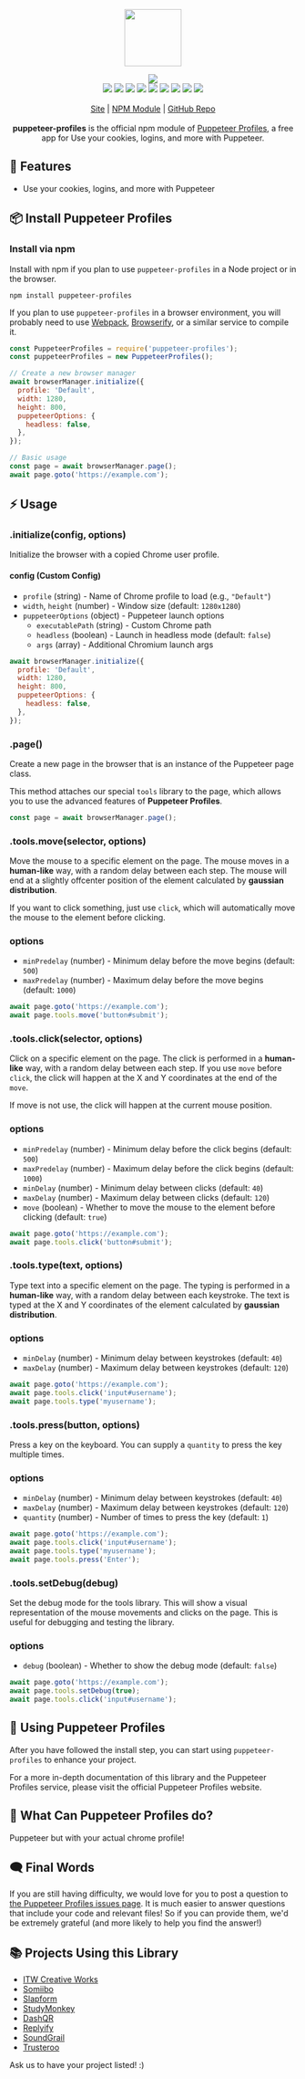 <p align="center">
  <a href="https://itwcreativeworks.com">
    <img src="https://cdn.itwcreativeworks.com/assets/itw-creative-works/images/logo/itw-creative-works-brandmark-black-x.svg" width="100px">
  </a>
</p>

<p align="center">
  <img src="https://img.shields.io/github/package-json/v/itw-creative-works/puppeteer-profiles.svg">
  <br>
  <img src="https://img.shields.io/librariesio/release/npm/puppeteer-profiles.svg">
  <img src="https://img.shields.io/bundlephobia/min/puppeteer-profiles.svg">
  <img src="https://img.shields.io/codeclimate/maintainability-percentage/itw-creative-works/puppeteer-profiles.svg">
  <img src="https://img.shields.io/npm/dm/puppeteer-profiles.svg">
  <img src="https://img.shields.io/node/v/puppeteer-profiles.svg">
  <img src="https://img.shields.io/website/https/itwcreativeworks.com.svg">
  <img src="https://img.shields.io/github/license/itw-creative-works/puppeteer-profiles.svg">
  <img src="https://img.shields.io/github/contributors/itw-creative-works/puppeteer-profiles.svg">
  <img src="https://img.shields.io/github/last-commit/itw-creative-works/puppeteer-profiles.svg">
  <br>
  <br>
  <a href="https://itwcreativeworks.com">Site</a> | <a href="https://www.npmjs.com/package/puppeteer-profiles">NPM Module</a> | <a href="https://github.com/itw-creative-works/puppeteer-profiles">GitHub Repo</a>
  <br>
  <br>
  <strong>puppeteer-profiles</strong> is the official npm module of <a href="https://itwcreativeworks.com">Puppeteer Profiles</a>, a free app for Use your cookies, logins, and more with Puppeteer.
</p>

## 🦄 Features
* Use your cookies, logins, and more with Puppeteer

## 📦 Install Puppeteer Profiles
### Install via npm
Install with npm if you plan to use `puppeteer-profiles` in a Node project or in the browser.
```shell
npm install puppeteer-profiles
```
If you plan to use `puppeteer-profiles` in a browser environment, you will probably need to use [Webpack](https://www.npmjs.com/package/webpack), [Browserify](https://www.npmjs.com/package/browserify), or a similar service to compile it.

```js
const PuppeteerProfiles = require('puppeteer-profiles');
const puppeteerProfiles = new PuppeteerProfiles();

// Create a new browser manager
await browserManager.initialize({
  profile: 'Default',
  width: 1280,
  height: 800,
  puppeteerOptions: {
    headless: false,
  },
});

// Basic usage
const page = await browserManager.page();
await page.goto('https://example.com');
```

## ⚡️ Usage
### .initialize(config, options)
Initialize the browser with a copied Chrome user profile.
#### config (Custom Config)
- `profile` (string) - Name of Chrome profile to load (e.g., `"Default"`)
- `width`, `height` (number) - Window size (default: `1280x1280`)
- `puppeteerOptions` (object) - Puppeteer launch options
  - `executablePath` (string) - Custom Chrome path
  - `headless` (boolean) - Launch in headless mode (default: `false`)
  - `args` (array) - Additional Chromium launch args
```js
await browserManager.initialize({
  profile: 'Default',
  width: 1280,
  height: 800,
  puppeteerOptions: {
    headless: false,
  },
});
```

### .page()
Create a new page in the browser that is an instance of the Puppeteer page class.

This method attaches our special `tools` library to the page, which allows you to use the advanced features of **Puppeteer Profiles**.
```js
const page = await browserManager.page();
```

### .tools.move(selector, options)
Move the mouse to a specific element on the page. The mouse moves in a **human-like** way, with a random delay between each step. The mouse will end at a slightly offcenter position of the element calculated by **gaussian distribution**.

If you want to click something, just use `click`, which will automatically move the mouse to the element before clicking.
### options
- `minPredelay` (number) - Minimum delay before the move begins (default: `500`)
- `maxPredelay` (number) - Maximum delay before the move begins (default: `1000`)
```js
await page.goto('https://example.com');
await page.tools.move('button#submit');
```

### .tools.click(selector, options)
Click on a specific element on the page. The click is performed in a **human-like** way, with a random delay between each step. If you use `move` before `click`, the click will happen at the X and Y coordinates at the end of the `move`.

If move is not use, the click will happen at the current mouse position.
### options
- `minPredelay` (number) - Minimum delay before the click begins (default: `500`)
- `maxPredelay` (number) - Maximum delay before the click begins (default: `1000`)
- `minDelay` (number) - Minimum delay between clicks (default: `40`)
- `maxDelay` (number) - Maximum delay between clicks (default: `120`)
- `move` (boolean) - Whether to move the mouse to the element before clicking (default: `true`)
```js
await page.goto('https://example.com');
await page.tools.click('button#submit');
```

### .tools.type(text, options)
Type text into a specific element on the page. The typing is performed in a **human-like** way, with a random delay between each keystroke. The text is typed at the X and Y coordinates of the element calculated by **gaussian distribution**.
### options
- `minDelay` (number) - Minimum delay between keystrokes (default: `40`)
- `maxDelay` (number) - Maximum delay between keystrokes (default: `120`)
```js
await page.goto('https://example.com');
await page.tools.click('input#username');
await page.tools.type('myusername');
```

### .tools.press(button, options)
Press a key on the keyboard. You can supply a `quantity` to press the key multiple times.
### options
- `minDelay` (number) - Minimum delay between keystrokes (default: `40`)
- `maxDelay` (number) - Maximum delay between keystrokes (default: `120`)
- `quantity` (number) - Number of times to press the key (default: `1`)
```js
await page.goto('https://example.com');
await page.tools.click('input#username');
await page.tools.type('myusername');
await page.tools.press('Enter');
```

### .tools.setDebug(debug)
Set the debug mode for the tools library. This will show a visual representation of the mouse movements and clicks on the page. This is useful for debugging and testing the library.
### options
- `debug` (boolean) - Whether to show the debug mode (default: `false`)
```js
await page.goto('https://example.com');
await page.tools.setDebug(true);
await page.tools.click('input#username');
```

## 📘 Using Puppeteer Profiles
After you have followed the install step, you can start using `puppeteer-profiles` to enhance your project.

For a more in-depth documentation of this library and the Puppeteer Profiles service, please visit the official Puppeteer Profiles website.

## 📝 What Can Puppeteer Profiles do?
Puppeteer but with your actual chrome profile!

## 🗨️ Final Words
If you are still having difficulty, we would love for you to post
a question to [the Puppeteer Profiles issues page](https://github.com/itw-creative-works/puppeteer-profiles/issues). It is much easier to answer questions that include your code and relevant files! So if you can provide them, we'd be extremely grateful (and more likely to help you find the answer!)

## 📚 Projects Using this Library
* [ITW Creative Works](https://itwcreativeworks.com)
* [Somiibo](https://somiibo.com)
* [Slapform](https://slapform.com)
* [StudyMonkey](https://studymonkey.ai)
* [DashQR](https://dashqr.com)
* [Replyify](https://replyify.app)
* [SoundGrail](https://soundgrail.com)
* [Trusteroo](https://trusteroo.com)

Ask us to have your project listed! :)
